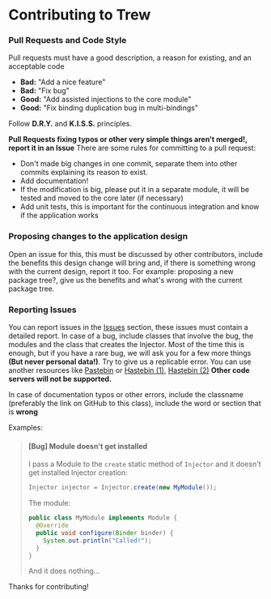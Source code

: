 # Contributing to Trew

### Pull Requests and Code Style
Pull requests must have a good description, a reason for existing, and an acceptable code
- **Bad:** "Add a nice feature"
- **Bad:** "Fix bug"
- **Good:** "Add assisted injections to the core module"
- **Good:** "Fix binding duplication bug in multi-bindings"

Follow **D.R.Y.** and **K.I.S.S.** principles.

**Pull Requests fixing typos or other very simple things aren't merged!, report it in an Issue**
There are some rules for committing to a pull request:
- Don't made big changes in one commit, separate them into other commits explaining its reason to exist.
- Add documentation!
- If the modification is big, please put it in a separate module, it will be tested and moved to the core later (if necessary)
- Add unit tests, this is important for the continuous integration and know if the application works

### Proposing changes to the application design
Open an issue for this, this must be discussed by other contributors, include the benefits this design change will bring and,
if there is something wrong with the current design, report it too. For example: proposing a new package tree?, give us the benefits and what's wrong with the current package tree.

### Reporting Issues
You can report issues in the [Issues](https://github.com/yusshu/trew/issues/) section, these issues must contain a detailed report.
In case of a bug, include classes that involve the bug, the modules and the class that creates the Injector. Most of the time this is enough, but if you have a rare bug, we will ask you for a few more things **(But never personal data!)**. Try to give us a replicable error. You can use another resources like [Pastebin](https://pastebin.com/) or [Hastebin (1)](https://hastebin.com/), [Hastebin (2)](https://hasteb.in/) **Other code servers will not be supported.**
 
In case of documentation typos or other errors, include the classname (preferably the link on GitHub to this class), include the word or section that is **wrong**

Examples:
> #### [Bug] Module doesn't get installed
> I pass a Module to the `create` static method of `Injector` and it doesn't get installed
> Injector creation:
> ```java
> Injector injector = Injector.create(new MyModule());
> ```
> The module:
> ```java
> public class MyModule implements Module {
>   @Override
>   public void configure(Binder binder) {
>     System.out.println("Called!");
>   }
> }
>```
> And it does nothing...

Thanks for contributing!
